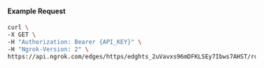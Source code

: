 <!-- Code generated for API Clients. DO NOT EDIT. -->

#### Example Request

```bash
curl \
-X GET \
-H "Authorization: Bearer {API_KEY}" \
-H "Ngrok-Version: 2" \
https://api.ngrok.com/edges/https/edghts_2uVavxs96mDFKLSEy7Ibws7AHST/routes/edghtsrt_2uVavvk83iOxjEqYA7lFrCcGvj0
```
